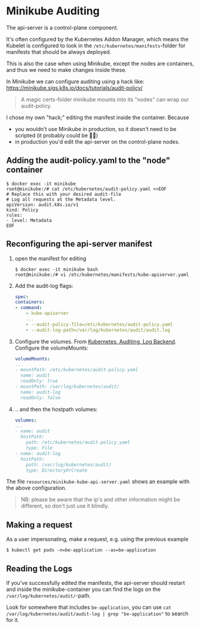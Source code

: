 # Minikube Auditing

The api-server is a control-plane component.

It's often configured by the Kubernetes Addon Manager,
which means the Kubelet is configured to look in the
`/etc/kubernetes/manifests`-folder for manifests that should be always deployed.

This is also the case when using Minikube, except the nodes are containers,
and thus we need to make changes inside these.

In Minikube we can configure auditing using a hack like:
<https://minikube.sigs.k8s.io/docs/tutorials/audit-policy/>

> A magic certs-folder minikube mounts into its "nodes"
> can wrap our audit-policy.

I chose my own "hack;" editing the manifest inside the container. Because

- you wouldn't use Minikube in production, so it doesn't need to be scripted
    (it probably could be 🤷‍♂️)
- in production you'd edit the api-server on the control-plane nodes.


## Adding the audit-policy.yaml to the "node" container

```shell
$ docker exec -it minikube
root@minikube:/# cat /etc/kubernetes/audit-policy.yaml <<EOF
# Replace this with your desired audit-file
# Log all requests at the Metadata level.
apiVersion: audit.k8s.io/v1
kind: Policy
rules:
- level: Metadata
EOF
```

## Reconfiguring the api-server manifest

1. open the manifest for editing

    ```shell
    $ docker exec -it minikube bash
    root@minikube:/# vi /etc/kubernetes/manifests/kube-apiserver.yaml
    ```

2. Add the audit-log flags:

    ```yaml
    spec:
    containers:
    - command:
        - kube-apiserver
        ...
        - --audit-policy-file=/etc/kubernetes/audit-policy.yaml
        - --audit-log-path=/var/log/kubernetes/audit/audit.log
    ```

3. Configure the volumes.
    From [Kubernetes, Auditing, Log Backend](https://kubernetes.io/docs/tasks/debug/debug-cluster/audit/).
    Configure the volumeMounts:

    ```yaml
    volumeMounts:
    ...
    - mountPath: /etc/kubernetes/audit-policy.yaml
      name: audit
      readOnly: true
    - mountPath: /var/log/kubernetes/audit/
      name: audit-log
      readOnly: false
    ```

1. .. and then the hostpath volumes:

    ```yaml
    volumes:
    ...
    - name: audit
      hostPath:
        path: /etc/kubernetes/audit-policy.yaml
        type: File
    - name: audit-log
      hostPath:
        path: /var/log/kubernetes/audit/
        type: DirectoryOrCreate
    ```

The file `resources/minikube-kube-api-server.yaml` shows an example
with the above configuration.

> NB: please be aware that the ip's and other information
>  might be different, so don't just use it blindly.

## Making a request

As a user impersonating, make a request, e.g. using the previous example

```
$ kubectl get pods -n=be-application --as=be-application
```

## Reading the Logs

If you've successfully edited the manifests,
the api-server should restart and inside the minikube-container
you can find the logs on the `/var/log/kubernetes/audit/`-path.

Look for somewhere that includes `be-application`,
you can use `cat /var/log/kubernetes/audit/audit-log | grep "be-application"` to search for it.